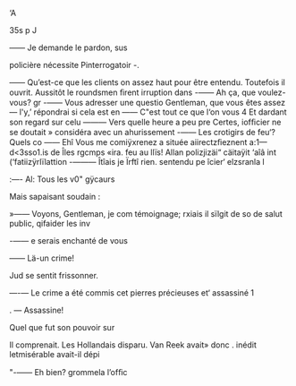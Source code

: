 ‘A

35s p J

—— Je demande le pardon, sus

policière nécessite Pinterrogatoir -.

—— Qu’est-ce que les clients on
assez haut pour être entendu.
Toutefois il ouvrit. Aussitôt le
roundsmen ﬁrent irruption dans
-—— Ah ça, que voulez-vous? gr
-—— Vous adresser une questio
Gentleman, que vous êtes assez
— l'y,’ répondrai si cela est en
—— C"est tout ce que l‘on vous 4
Et dardant son regard sur celu
——— Vers quelle heure a peu pre
Certes, iofﬁcier ne se doutait »
considéra avec un ahurissement
-—— Les crotigirs de feu‘? Quels co
—— Ehî Vous me comiÿxrenez a
située aiirectzﬁeznent a:1—d<3sso1.is de
Îles rgcmps «ira. feu au llïs! Allan
polizjizäi“ cäitaÿit ‘aîâ int (‘fatiizÿrlïlattion
-——— Îtîais je Ïrftî rien. sentendu
   pe îcier‘ elzsranla l

:—- Al:  Tous les v0" gÿcaurs

Mais sapaisant soudain :

»—— Voyons, Gentleman, je com
témoignage; rxiais il sïlgit de so
de salut public, qifaider les inv

-—— e serais enchanté de vous

—— Lä-un crime!

Jud se sentit frissonner.

—-— Le crime a été commis cet
pierres précieuses et‘ assassiné 1

. — Assassine!

Quel que fut son pouvoir sur

Il comprenait. Les Hollandais
disparu. Van Reek avait» donc .
inédit letmisérable avait-il dépi

"-—— Eh bien? grommela l’ofﬁc

